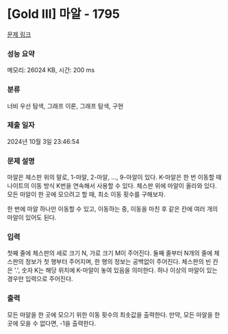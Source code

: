 # [Gold III] 마알 - 1795 

[문제 링크](https://www.acmicpc.net/problem/1795) 

### 성능 요약

메모리: 26024 KB, 시간: 200 ms

### 분류

너비 우선 탐색, 그래프 이론, 그래프 탐색, 구현

### 제출 일자

2024년 10월 3일 23:46:54

### 문제 설명

<p>마알은 체스판 위의 말로, 1-마알, 2-마알, ..., 9-마알이 있다. K-마알은 한 번 이동할 때 나이트의 이동 방식 K번을 연속해서 사용할 수 있다. 체스판 위에 마알이 올라와 있다. 모든 마알이 한 곳에 모으려고 할 때, 최소 이동 횟수를 구해보자.</p>

<p>한 번에 마알 하나만 이동할 수 있고, 이동하는 중, 이동을 마친 후 같은 칸에 여러 개의 마알이 있어도 된다.</p>

### 입력 

 <p>첫째 줄에 체스판의 세로 크기 N, 가로 크기 M이 주어진다. 둘째 줄부터 N개의 줄에 체스판의 정보가 첫 행부터 주어지며, 한 행의 정보는 공백없이 주어진다. 체스판의 빈 칸은 '.', 숫자 K는 해당 위치에 K-마알이 놓여 있음을 의미한다. 하나 이상의 마알이 있는 경우만 입력으로 주어진다.</p>

### 출력 

 <p>모든 마알을 한 곳에 모으기 위한 이동 횟수의 최솟값을 출력한다. 만약, 모든 마알을 한 곳에 모을 수 없다면, -1을 출력한다.</p>

